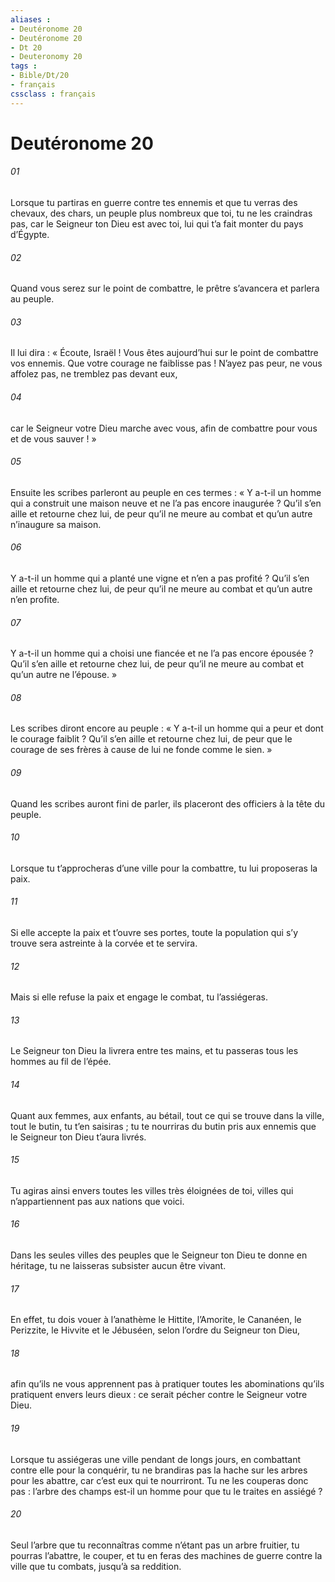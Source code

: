 ```yaml
---
aliases : 
- Deutéronome 20
- Deutéronome 20
- Dt 20
- Deuteronomy 20
tags : 
- Bible/Dt/20
- français
cssclass : français
---
```


# Deutéronome 20

###### 01
Lorsque tu partiras en guerre contre tes ennemis et que tu verras des chevaux, des chars, un peuple plus nombreux que toi, tu ne les craindras pas, car le Seigneur ton Dieu est avec toi, lui qui t’a fait monter du pays d’Égypte.
###### 02
Quand vous serez sur le point de combattre, le prêtre s’avancera et parlera au peuple.
###### 03
Il lui dira : « Écoute, Israël ! Vous êtes aujourd’hui sur le point de combattre vos ennemis. Que votre courage ne faiblisse pas ! N’ayez pas peur, ne vous affolez pas, ne tremblez pas devant eux,
###### 04
car le Seigneur votre Dieu marche avec vous, afin de combattre pour vous et de vous sauver ! »
###### 05
Ensuite les scribes parleront au peuple en ces termes : « Y a-t-il un homme qui a construit une maison neuve et ne l’a pas encore inaugurée ? Qu’il s’en aille et retourne chez lui, de peur qu’il ne meure au combat et qu’un autre n’inaugure sa maison.
###### 06
Y a-t-il un homme qui a planté une vigne et n’en a pas profité ? Qu’il s’en aille et retourne chez lui, de peur qu’il ne meure au combat et qu’un autre n’en profite.
###### 07
Y a-t-il un homme qui a choisi une fiancée et ne l’a pas encore épousée ? Qu’il s’en aille et retourne chez lui, de peur qu’il ne meure au combat et qu’un autre ne l’épouse. »
###### 08
Les scribes diront encore au peuple : « Y a-t-il un homme qui a peur et dont le courage faiblit ? Qu’il s’en aille et retourne chez lui, de peur que le courage de ses frères à cause de lui ne fonde comme le sien. »
###### 09
Quand les scribes auront fini de parler, ils placeront des officiers à la tête du peuple.
###### 10
Lorsque tu t’approcheras d’une ville pour la combattre, tu lui proposeras la paix.
###### 11
Si elle accepte la paix et t’ouvre ses portes, toute la population qui s’y trouve sera astreinte à la corvée et te servira.
###### 12
Mais si elle refuse la paix et engage le combat, tu l’assiégeras.
###### 13
Le Seigneur ton Dieu la livrera entre tes mains, et tu passeras tous les hommes au fil de l’épée.
###### 14
Quant aux femmes, aux enfants, au bétail, tout ce qui se trouve dans la ville, tout le butin, tu t’en saisiras ; tu te nourriras du butin pris aux ennemis que le Seigneur ton Dieu t’aura livrés.
###### 15
Tu agiras ainsi envers toutes les villes très éloignées de toi, villes qui n’appartiennent pas aux nations que voici.
###### 16
Dans les seules villes des peuples que le Seigneur ton Dieu te donne en héritage, tu ne laisseras subsister aucun être vivant.
###### 17
En effet, tu dois vouer à l’anathème le Hittite, l’Amorite, le Cananéen, le Perizzite, le Hivvite et le Jébuséen, selon l’ordre du Seigneur ton Dieu,
###### 18
afin qu’ils ne vous apprennent pas à pratiquer toutes les abominations qu’ils pratiquent envers leurs dieux : ce serait pécher contre le Seigneur votre Dieu.
###### 19
Lorsque tu assiégeras une ville pendant de longs jours, en combattant contre elle pour la conquérir, tu ne brandiras pas la hache sur les arbres pour les abattre, car c’est eux qui te nourriront. Tu ne les couperas donc pas : l’arbre des champs est-il un homme pour que tu le traites en assiégé ?
###### 20
Seul l’arbre que tu reconnaîtras comme n’étant pas un arbre fruitier, tu pourras l’abattre, le couper, et tu en feras des machines de guerre contre la ville que tu combats, jusqu’à sa reddition.

